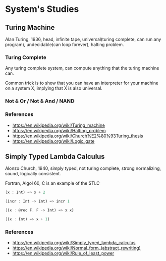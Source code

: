 # System's Studies

## Turing Machine

Alan Turing, 1936, head, infinite tape, universal(turing complete, can run any program), undecidable(can loop forever), halting problem.

### Turing Complete

Any turing complete system, can compute anything that the turing machine can.

Common trick is to show that you can have an interpreter for your machine on a system X, implying that X is also universal.

### Not & Or / Not & And / NAND

### References

- https://en.wikipedia.org/wiki/Turing_machine
- https://en.wikipedia.org/wiki/Halting_problem
- https://en.wikipedia.org/wiki/Church%E2%80%93Turing_thesis
- https://en.wikipedia.org/wiki/Logic_gate

## Simply Typed Lambda Calculus

Alonzo Church, 1940, simply typed, not turing complete, strong normalizing, sound, logically consistent.

Fortran, Algol 60, C is an example of the STLC

```rust
(x : Int) => x + 2

(incr : Int -> Int) => incr 1

((x : @rec F. F -> Int) => x x)

((x : Int) => x + 1)
```

### References

- https://en.wikipedia.org/wiki/Simply_typed_lambda_calculus
- https://en.wikipedia.org/wiki/Normal_form_(abstract_rewriting)
- https://en.wikipedia.org/wiki/Rule_of_least_power
